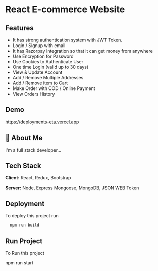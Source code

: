 # React E-commerce Website

## Features

- It has strong authentication system with JWT Token.
- Login / Signup with email
- It has Razorpay Integration so that it can get money from anywhere
- Use Encryption for Password
- Use Cookies to Authenticate User
- One time Login (valid up to 30 days)
- View & Update Account
- Add / Remove Multiple Addresses
- Add / Remove item to Cart
- Make Order with COD / Online Payment
- View Orders History

## Demo

https://deployments-eta.vercel.app

## 🚀 About Me

I'm a full stack developer...

## Tech Stack

**Client:** React, Redux, Bootstrap

**Server:** Node, Express Mongoose, MongoDB, JSON WEB Token

## Deployment

To deploy this project run

```bash
  npm run build
```

## Run Project

To Run this project

npm run start


